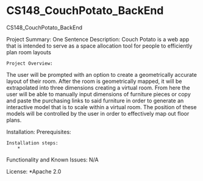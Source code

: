 # CS148_CouchPotato_BackEnd
CS148_CouchPotato_BackEnd


Project Summary:
	One Sentence Description:
	Couch Potato is a web app that is intended to serve as a space allocation tool for people to efficiently plan room layouts

	Project Overview:
The user will be prompted with an option to create a geometrically accurate layout of their room. After the room is geometrically mapped, it will be extrapolated into three dimensions creating a virtual room. From here the user will be able to manually input dimensions of furniture pieces or copy and paste the purchasing links to said furniture in order to generate an interactive model that is to scale within a virtual room. The position of these models will be controlled by the user in order to effectively map out floor plans.

Installation:
	Prerequisites:
	
	Installation steps:
		*
Functionality and Known Issues:
N/A

License:
	*Apache 2.0
